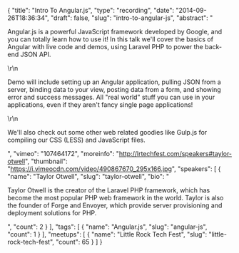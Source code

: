 {
  "title": "Intro To Angular.js",
  "type": "recording",
  "date": "2014-09-26T18:36:34",
  "draft": false,
  "slug": "intro-to-angular-js",
  "abstract": "<p>Angular.js is a powerful JavaScript framework developed by Google, and you can totally learn how to use it! In this talk we'll cover the basics of Angular with live code and demos, using Laravel PHP to power the back-end JSON API.</p>\r\n<p>Demo will include setting up an Angular application, pulling JSON from a server, binding data to your view, posting data from a form, and showing error and success messages. All \"real world\" stuff you can use in your applications, even if they aren't fancy single page applications!</p>\r\n<p>We'll also check out some other web related goodies like Gulp.js for compiling our CSS (LESS) and JavaScript files.</p>",
  "vimeo": "107464172",
  "moreinfo": "http://lrtechfest.com/speakers#taylor-otwell",
  "thumbnail": "https://i.vimeocdn.com/video/490867670_295x166.jpg",
  "speakers": [
    {
      "name": "Taylor Otwell",
      "slug": "taylor-otwell",
      "bio": "<p>Taylor Otwell is the creator of the Laravel PHP framework, which has become the most popular PHP web framework in the world. Taylor is also the founder of Forge and Envoyer, which provide server provisioning and deployment solutions for PHP.</p>",
      "count": 2
    }
  ],
  "tags": [
    {
      "name": "Angular.js",
      "slug": "angular-js",
      "count": 1
    }
  ],
  "meetups": [
    {
      "name": "Little Rock Tech Fest",
      "slug": "little-rock-tech-fest",
      "count": 65
    }
  ]
}